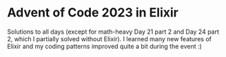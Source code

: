 # Advent of Code 2023 in Elixir
Solutions to all days (except for math-heavy Day 21 part 2 and Day 24 part 2, which I partially solved without Elixir). I learned many new features of Elixir and my coding patterns improved quite a bit during the event :)
